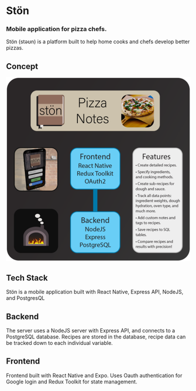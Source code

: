 # Stön
### Mobile application for pizza chefs.

Stön (stəʊn) is a platform built to help home cooks and chefs develop better pizzas.

## Concept

<img src="/frontend/assets/stonInfo.png" alt="Ston Pizza Tracker App">

## Tech Stack

Stön is a mobile application built with React Native, Express API, NodeJS, and PostgresQL

## Backend

The server uses a NodeJS server with Express API, and connects to a PostgreSQL database.
Recipes are stored in the database, recipe data can be tracked down to each individual variable.

## Frontend

Frontend built with React Native and Expo. 
Uses Oauth authentication for Google login and Redux Toolkit for state management.
